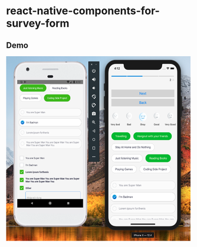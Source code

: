 # react-native-components-for-survey-form

## Demo


<img src="https://github.com/trungnguyen22/react-native-components-for-survey-form/blob/master/art/demo.png" width="500" height="500" />
